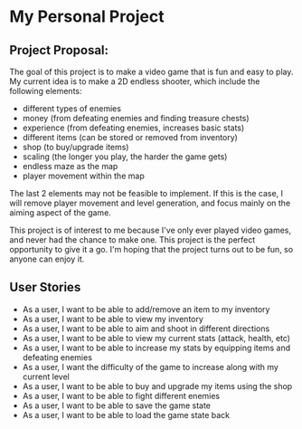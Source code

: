 # My Personal Project

[//]: # (An example of text with **bold** and *italic* fonts.)

## Project Proposal:
The goal of this project is to make a video game that is 
fun and easy to play. My current idea is to make a 2D 
endless shooter, which include the following elements:

- different types of enemies
- money (from defeating enemies and finding treasure 
chests)
- experience (from defeating enemies, increases basic 
stats)
- different items (can be stored or removed from inventory)
- shop (to buy/upgrade items)
- scaling (the longer you play, the harder the game 
gets)
- endless maze as the map
- player movement within the map

The last 2 elements may not be feasible to implement. 
If this is the case, I will remove player movement
and level generation, and focus mainly on the aiming
aspect of the game. 

This project is of interest to me because I've only ever
played video games, and never had the chance to make one.
This project is the perfect opportunity to give it a go. 
I'm hoping that the project turns out to be fun, so anyone
can enjoy it.

## User Stories

 - As a user, I want to be able to add/remove an item to my inventory
 - As a user, I want to be able to view my inventory
 - As a user, I want to be able to aim and shoot in different 
directions
 - As a user, I want to be able to view my current stats (attack, health, etc)
 - As a user, I want to be able to increase my stats by equipping items and defeating enemies
 - As a user, I want the difficulty of the game to increase along with my current level
 - As a user, I want to be able to buy and upgrade my items using the shop
 - As a user, I want to be able to fight different enemies
 - As a user, I want to be able to save the game state
 - As a user, I want to be able to load the game state back




